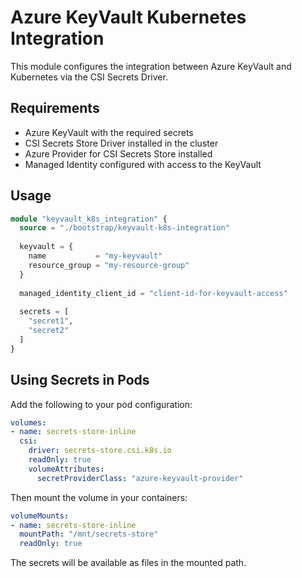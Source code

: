 # Azure KeyVault Kubernetes Integration

This module configures the integration between Azure KeyVault and Kubernetes via the CSI Secrets Driver.

## Requirements

- Azure KeyVault with the required secrets
- CSI Secrets Store Driver installed in the cluster
- Azure Provider for CSI Secrets Store installed
- Managed Identity configured with access to the KeyVault

## Usage

```terraform
module "keyvault_k8s_integration" {
  source = "./bootstrap/keyvault-k8s-integration"
  
  keyvault = {
    name           = "my-keyvault"
    resource_group = "my-resource-group"
  }
  
  managed_identity_client_id = "client-id-for-keyvault-access"
  
  secrets = [
    "secret1",
    "secret2"
  ]
}
```

## Using Secrets in Pods

Add the following to your pod configuration:

```yaml
volumes:
- name: secrets-store-inline
  csi:
    driver: secrets-store.csi.k8s.io
    readOnly: true
    volumeAttributes:
      secretProviderClass: "azure-keyvault-provider"
```

Then mount the volume in your containers:

```yaml
volumeMounts:
- name: secrets-store-inline
  mountPath: "/mnt/secrets-store"
  readOnly: true
```

The secrets will be available as files in the mounted path.